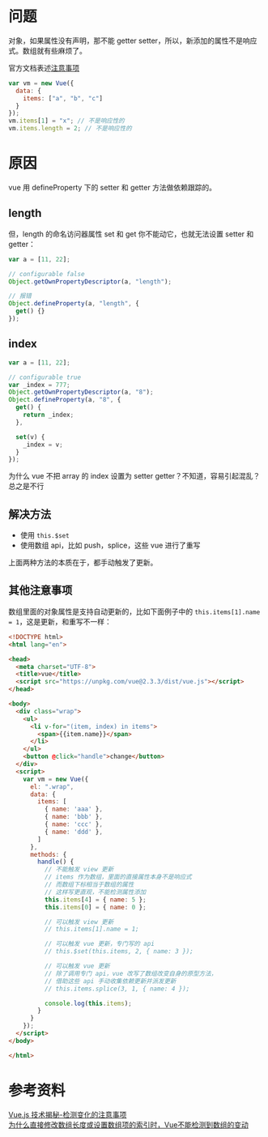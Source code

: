 # 问题

对象，如果属性没有声明，那不能 getter setter，所以，新添加的属性不是响应式。数组就有些麻烦了。

官方文档表述[注意事项](https://cn.vuejs.org/v2/guide/list.html#%E6%B3%A8%E6%84%8F%E4%BA%8B%E9%A1%B9)

```js
var vm = new Vue({
  data: {
    items: ["a", "b", "c"]
  }
});
vm.items[1] = "x"; // 不是响应性的
vm.items.length = 2; // 不是响应性的
```

# 原因

vue 用 defineProperty 下的 setter 和 getter 方法做依赖跟踪的。

## length

但，length 的命名访问器属性 set 和 get 你不能动它，也就无法设置 setter 和 getter：

```js
var a = [11, 22];

// configurable false
Object.getOwnPropertyDescriptor(a, "length");

// 报错
Object.defineProperty(a, "length", {
  get() {}
});
```

## index

```js
var a = [11, 22];

// configurable true
var _index = 777;
Object.getOwnPropertyDescriptor(a, "8");
Object.defineProperty(a, "8", {
  get() {
    return _index;
  },

  set(v) {
    _index = v;
  }
});
```

为什么 vue 不把 array 的 index 设置为 setter getter？不知道，容易引起混乱？总之是不行

## 解决方法

- 使用 `this.$set`
- 使用数组 api，比如 push，splice，这些 vue 进行了重写

上面两种方法的本质在于，都手动触发了更新。

## 其他注意事项

数组里面的对象属性是支持自动更新的，比如下面例子中的 `this.items[1].name = 1`，这是更新，和重写不一样：

```html
<!DOCTYPE html>
<html lang="en">

<head>
  <meta charset="UTF-8">
  <title>vue</title>
  <script src="https://unpkg.com/vue@2.3.3/dist/vue.js"></script>
</head>

<body>
  <div class="wrap">
    <ul>
      <li v-for="(item, index) in items">
        <span>{{item.name}}</span>
      </li>
    </ul>
    <button @click="handle">change</button>
  </div>
  <script>
    var vm = new Vue({
      el: ".wrap",
      data: {
        items: [
          { name: 'aaa' },
          { name: 'bbb' },
          { name: 'ccc' },
          { name: 'ddd' },
        ]
      },
      methods: {
        handle() {
          // 不能触发 view 更新
          // items 作为数组，里面的直接属性本身不是响应式
          // 而数组下标相当于数组的属性
          // 这样写更直观，不能检测属性添加
          this.items[4] = { name: 5 };
          this.items[0] = { name: 0 };

          // 可以触发 view 更新
          // this.items[1].name = 1;

          // 可以触发 vue 更新，专门写的 api
          // this.$set(this.items, 2, { name: 3 });

          // 可以触发 vue 更新
          // 除了调用专门 api，vue 改写了数组改变自身的原型方法，
          // 借助这些 api 手动收集依赖更新并派发更新
          // this.items.splice(3, 1, { name: 4 });

          console.log(this.items);
        }
      }
    });
  </script>
</body>

</html>
```

# 参考资料

[Vue.js 技术揭秘-检测变化的注意事项](https://ustbhuangyi.github.io/vue-analysis/reactive/questions.html#%E5%AF%B9%E8%B1%A1%E6%B7%BB%E5%8A%A0%E5%B1%9E%E6%80%A7)   
[为什么直接修改数组长度或设置数组项的索引时，Vue不能检测到数组的变动](https://www.zhihu.com/question/51520173/answer/126385883)
